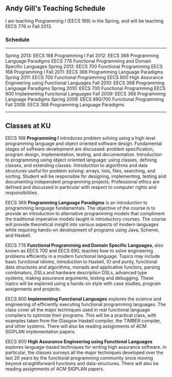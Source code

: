 ## Andy Gill's Teaching Schedule

I am teaching Programming I (EECS 168) in the Spring, and
will be teaching EECS 776 in Fall 2013.

### Schedule

  -------------- ----------------------------------------------------------------
  Spring 2013:   EECS 168 Programming I
  Fall 2012:     EECS 368 Programming Language Paradigms
                 EECS 776 Functional Programming and Domain Specific Languages
  Spring 2012:   EECS 700 Functional Programming
                 EECS 168 Programming I
  Fall 2011:     EECS 368 Programming Language Paradigms
  Spring 2011:   EECS 700 Functional Programming
                 EECS 800 High Assurance Engineering using Functional Languages
  Fall 2010:     EECS 368 Programming Language Paradigms
  Spring 2010:   EECS 700 Functional Programming
                 EECS 800 Implementing Functional Languages
  Fall 2009:     EECS 368 Programming Language Paradigms
  Spring 2009:   EECS 690/700 Functional Programming
  Fall 2008:     EECS 368 Programming Language Paradigms
  -------------- ----------------------------------------------------------------

Classes at KU
-------------

EECS 168 **Programming I** introduces problem solving using a high
level programming language and object oriented software design.
Fundamental stages of software development are discussed: problem
specification, program design, implementation, testing, and
documentation. Introduction to programming using object oriented
language: using classes, defining classes, and extending classes.
Introduction to algorithms and data structures useful for problem
solving: arrays, lists, files, searching, and sorting. Student will
be responsible for designing, implementing, testing and documenting
independent programming projects. Professional ethics are defined and
discussed in particular with respect to computer rights and
responsibilities.

EECS 368 **Programming Language Paradigms** is an introduction to
programming language fundamentals. The objective of the course is to
provide an introduction to alternative programming models that
compliment the traditional imperative models taught in introductory
courses. The course will provide theoretical insight into various
aspects of modern languages while requiring hands-on development of
programs using Java, Scheme, and Haskell.

EECS 776 **Functional Programming and Domain Specific Languages**, 
also known as EECS 700 and EECS 690, teaches how to solve engineering
problems efficiently in a modern functional language. Topics may include
basic functional idioms, introduction to Haskell, IO and purity,
functional data structures and algorithms, monads and applicative
functors, parsing combinators, DSLs and hardware description DSLs,
advanced type systems, making assurance arguments, testing and
debugging. These topics will be explored using a hands-on style with
case studies, program assignments and projects.

EECS 800 **Implementing Functional Languages** explores the science and
engineering of efficiently executing functional programming languages.
The class cover all the major techniques used in real functional
language compilers to optimize their programs. This will be a practical
class, with examples taken from the Glasgow Haskell compiler, the TIMBER
compiler, and other systems. There will also be reading assignments of
ACM SIGPLAN implementation papers.

EECS 800 **High Assurance Engineering using Functional Languages**
explores language-based techniques for writing high assurance software.
In particular, the classes surveys all the major techniques developed
over the last 20 years by the functional programming community since
moving beyond straightforward functions and data-structures. There will
also be reading assignments of ACM SIGPLAN papers.
